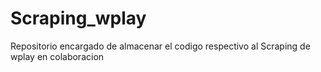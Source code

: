 # Scraping_wplay
Repositorio encargado de almacenar el codigo respectivo al Scraping de wplay en colaboracion
